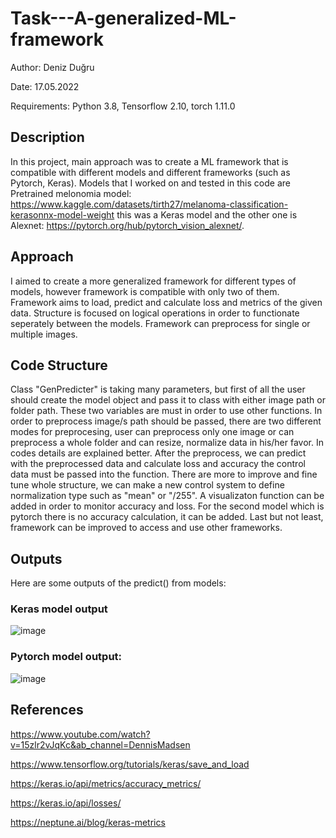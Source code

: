 # Task---A-generalized-ML-framework

Author: Deniz Duğru

Date: 17.05.2022

Requirements: Python 3.8, Tensorflow 2.10, torch 1.11.0

## Description
  In this project, main approach was to create a ML framework that is compatible with different models and different frameworks (such as Pytorch, Keras). Models that I worked on and tested in this code are Pretrained melonomia model: https://www.kaggle.com/datasets/tirth27/melanoma-classification-kerasonnx-model-weight this was a Keras model and the other one is Alexnet: https://pytorch.org/hub/pytorch_vision_alexnet/. 
  
## Approach 
  I aimed to create a more generalized framework for different types of models, however framework is compatible with only two of them. Framework aims to load, predict and calculate loss and metrics of the given data. Structure is focused on logical operations in order to functionate seperately between the models. Framework can preprocess for single or multiple images.
  
## Code Structure  
  Class "GenPredicter" is taking many parameters, but first of all the user should create the model object and pass it to class with either image path or folder path. These two variables are must in order to use other functions. In order to preprocess image/s path should be passed, there are two different modes for preprocesing, user can preprocess only one image or can preprocess a whole folder and can resize, normalize data in his/her favor. In codes details are explained better. After the preprocess, we can predict with the preprocessed data and calculate loss and accuracy the control data must be passed into the function. There are more to improve and fine tune whole structure, we can make a new control system to define normalization type such as "mean" or "/255". A visualizaton function can be added in order to monitor accuracy and loss. For the second model which is pytorch there is no accuracy calculation, it can be added. Last but not least, framework can be improved to access and use other frameworks.

## Outputs
Here are some outputs of the predict() from models:

### Keras model output


![image](https://user-images.githubusercontent.com/63200146/168906716-59b997ec-bed8-4986-8cba-dd4d3ea63f8d.png)






### Pytorch model output:


![image](https://user-images.githubusercontent.com/63200146/168907242-1f8068b3-5d16-41fb-9f95-ed3a743edf50.png)





## References


https://www.youtube.com/watch?v=15zlr2vJqKc&ab_channel=DennisMadsen


https://www.tensorflow.org/tutorials/keras/save_and_load


https://keras.io/api/metrics/accuracy_metrics/


https://keras.io/api/losses/


https://neptune.ai/blog/keras-metrics






